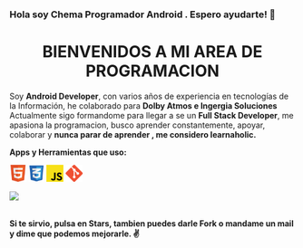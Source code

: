 ### Hola soy Chema Programador Android . Espero ayudarte! 👋
<h1 align="center"><b>BIENVENIDOS A MI AREA DE PROGRAMACION</b></h1>

 Soy **Android Developer**, con varios años de experiencia en tecnologías de la Información, he colaborado para **Dolby Atmos e Ingergia Soluciones**  Actualmente sigo formandome para llegar a se un **Full Stack Developer**, me apasiona la programacion, busco aprender constantemente, apoyar, colaborar y **nunca parar de aprender , me considero learnaholic.**  

**Apps y Herramientas que uso:**  

<code><img height="30" src="https://raw.githubusercontent.com/Davermx/Davermx/master/img/Html.png"></code>
<code><img height="30" src="https://raw.githubusercontent.com/Davermx/Davermx/master/img/Css.png"></code>
<code><img height="30" src="https://raw.githubusercontent.com/Davermx/Davermx/master/img/Js.png"></code>
<code><img height="30" src="https://raw.githubusercontent.com/Davermx/Davermx/master/img/Git.png"></code>

<a target="_blank" href="https://imageshack.com/i/pmwe8cdFj" align="center"><img src="https://imagizer.imageshack.com/v2/xq70/922/we8cdF.jpg" border="0"></a>


## 


#### Si te sirvio, pulsa en **Stars**, tambien puedes darle **Fork** o mandame un mail y dime que podemos mejorarle. ✌️

<!--
**Ochemoti/Ochemoti** is a ✨ _special_ ✨ repository because its `README.md` (this file) appears on your GitHub profile.

	
		
<body bgcolor="blue" >
	
<h1> Hola Mundo </h1>
<h2> Hola Mundo </h2>
<a href="http://www.uach.mx" >Página UACH</a>

<a href="http://www.uach.mx" ><img src="http://www.uach.mx/assets/img/custom/escudo_header_color_w.svg" width="20%"></a>

</br>
</br>
</br>	

<a href="http://www.uach.mx" ><img id="logo" src="http://www.uach.mx/assets/img/custom/escudo_header_color_w.svg"></a>

<h2> Hola Mundo </h2>



	</body>
</html>

Here are some ideas to get you started:

- 🔭 I’m currently working on ...
- 🌱 I’m currently learning ...
- 👯 I’m looking to collaborate on ...
- 🤔 I’m looking for help with ...
- 💬 Ask me about ...
- 📫 How to reach me: ...
- 😄 Pronouns: ...
- ⚡ Fun fact: ...
-->
